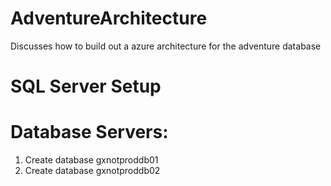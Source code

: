 # AdventureArchitecture
Discusses how to build out a azure architecture for the adventure database


# SQL Server Setup

# Database Servers:
1. Create database gxnotproddb01
1. Create database gxnotproddb02

